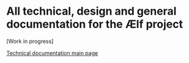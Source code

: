 # All technical, design and general documentation for the Ælf project #

[Work in progress]

[Technical documentation main page](https://github.com/AElfProject/AElfDocs/blob/master/Technical/main-page.md)
